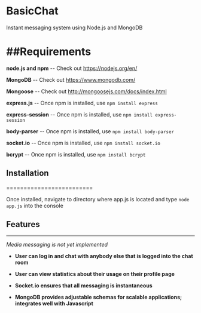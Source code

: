 # BasicChat
Instant messaging system using Node.js and MongoDB

##Requirements
========================
**node.js and npm** -- Check out https://nodejs.org/en/

**MongoDB** -- Check out https://www.mongodb.com/

**Mongoose** -- Check out http://mongoosejs.com/docs/index.html

**express.js** -- Once npm is installed, use
    ```npm install express```
    
**express-session** -- Once npm is installed, use
    ```npm install express-session```
    
**body-parser** -- Once npm is installed, use
    ```npm install body-parser```
    
**socket.io** -- Once npm is installed, use
    ```npm install socket.io```

**bcrypt** -- Once npm is installed, use
    ```npm install bcrypt```

    
## Installation
=========================

Once installed, navigate to directory where app.js is located and type
    ```node app.js```
into the console

## Features
-------------------------

*Media messaging is not yet implemented*

* **User can log in and chat with anybody else that is logged into the chat room**

* **User can view statistics about their usage on their profile page**

* **Socket.io ensures that all messaging is instantaneous**

* **MongoDB provides adjustable schemas for scalable applications; integrates well with Javascript**
